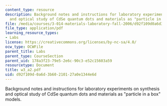 ```yaml
---
content_type: resource
description: Background notes and instructions for laboratory experiments on synthesis
  and optical study of CdSe quantum dots and materials as "particle in a box" models.
file: /media/courses/3-014-materials-laboratory-fall-2006/d92f109d0a6d3b60210127a0e1344e6d_w3_a2.pdf
file_type: application/pdf
learning_resource_types:
- Labs
license: https://creativecommons.org/licenses/by-nc-sa/4.0/
ocw_type: OCWFile
parent_title: Labs
parent_type: CourseSection
parent_uid: 178a3f23-79e5-2e6c-90c3-e52c15603a59
resourcetype: Document
title: w3_a2.pdf
uid: d92f109d-0a6d-3b60-2101-27a0e1344e6d
---
```

Background notes and instructions for laboratory experiments on synthesis and optical study of CdSe quantum dots and materials as "particle in a box" models.